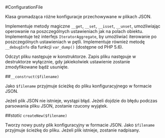 #ConfigurationFile

Klasa gromadząca różne konfiguracje przechowywane w plikach JSON.

Implementuje metody magiczne `__get`, `__set`, `__isset`, `__unset`, umożliwiając operowanie na poszczególnych ustawieniach jak na polach obiektu.
Implementuje też interfejs `IteratorAggregate`, by umożliwiać iterowanie po poszczególnych ustawieniach w pętli.
Implementuje również metodę `__debugInfo` dla funkcji `var_dump()` (dostępne od PHP 5.6).

Odczyt pliku następuje w konstruktorze. Zapis pliku następuje w destruktorze wyłącznie, gdy jakiekolwiek ustawienie zostanie zmodyfikowane bądź usunięte.

##`__construct($filename)`

Jako `$filename` przyjmuje ścieżkę do pliku konfiguracyjnego w formacie JSON.

Jeżeli plik JSON nie istnieje, wystąpi błąd. Jeżeli dojdzie do błędu podczas parsowania pliku JSON, zostanie rzucony wyjątek.

##*static* `createNew($filename)`

Tworzy nowy pusty plik konfiguracyjny w formacie JSON. Jako `$filename` przyjmuje ścieżkę do pliku. Jeżeli plik istnieje, zostanie nadpisany.